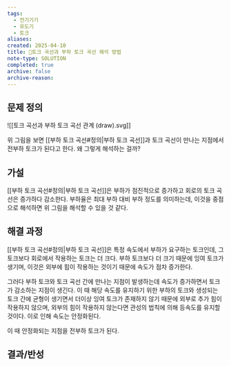 ```yaml
---
tags:
  - 전기기기
  - 유도기
  - 토크
aliases: 
created: 2025-04-10
title: 🔬토크 곡선과 부하 토크 곡선 해석 방법
note-type: SOLUTION
completed: true
archive: false
archive-reason:
---
```



## 문제 정의

![[토크 곡선과 부하 토크 곡선 관계 (draw).svg]]

위 그림을 보면 [[부하 토크 곡선#정의|부하 토크 곡선]]과 토크 곡선이 만나는 지점에서 전부하 토크가 된다고 한다. 왜 그렇게 해석하는 걸까?

## 가설

[[부하 토크 곡선#정의|부하 토크 곡선]]은 부하가 점진적으로 증가하고 회로의 토크 곡선은 증가하다 감소한다. 부하율은  최대 부하 대비 부하 정도를 의미하는데, 이것을 중점으로 해석하면 위 그림을 해석할 수 있을 것 같다.

## 해결 과정

[[부하 토크 곡선#정의|부하 토크 곡선]]은 특정 속도에서 부하가 요구하는 토크인데, 그 토크보다 회로에서 작용하는 토크는 더 크다. 부하 토크보다 더 크기 때문에 잉여 토크가 생기며, 이것은 외부에 힘이 작용하는 것이기 때문에 속도가 점차 증가한다.

그러다 부하 토크와 토크 곡선 간에 만나는 지점이 발생하는데 속도가 증가하면서 토크가 감소하는 지점이 생긴다. 이 때 해당 속도를 유지하기 위한 부하의 토크와 생성되는 토크 간에 균형이 생기면서 더이상 잉여 토크가 존재하지 않기 때문에 외부로 추가 힘이 작용하지 않으며, 외부의 힘이 작용하지 않는다면 관성의 법칙에 의해 등속도를 유지할 것이다. 이로 인해 속도는 안정화된다.

이 때 안정화되는 지점을 전부하 토크가 된다.

## 결과/반성

